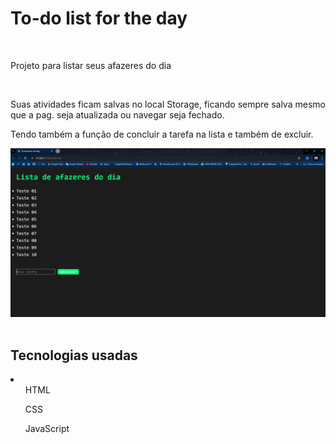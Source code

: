 <h1>To-do list for the day</h1>
<br>
<p>Projeto para listar seus afazeres do dia</p>
<br>
<p>Suas atividades ficam salvas no local Storage, ficando sempre salva mesmo que a pag. seja atualizada ou navegar seja fechado.</p>
<p>Tendo também a função de concluir a tarefa na lista e também de excluir.</p>
<div>
    <img src="./img/web list.png">
</div>
<br>
<h2>Tecnologias usadas</h2>
<li>
    <ul>HTML</ul>
    <ul>CSS</ul>
    <ul>JavaScript</ul>
</li>

